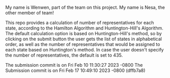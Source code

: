 My name is Wenwen, part of the team on this project.
My name is Nesa, the other member of team!

This repo provides a calculation of number of representatives for each state, according to the Hamilton Algorithm and Huntington-Hill's Algorithm. 
The default calculation option is based on Huntington-Hill's method, so by clicking on the submit button the user gets the list of states in alphabetical order, as well as the number of representatives that would be assigned to each state based on Huntington's method.
In case the user doesn't specify the number of representatives, the default is set to 435.




The submission commit is on Fri Feb 10 11:30:27 2023 -0800
The Submission commit is on Fri Feb 17 10:49:10 2023 -0800  (dffb7a8)

  

   

